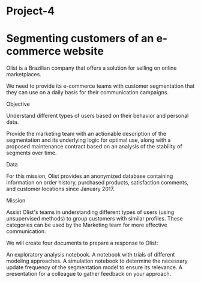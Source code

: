 # Project-4

# Segmenting customers of an e-commerce website

Olist is a Brazilian company that offers a solution for selling on online marketplaces.

We need to provide its e-commerce teams with customer segmentation that they can use on a daily basis for their communication campaigns.

Objective

Understand different types of users based on their behavior and personal data.

Provide the marketing team with an actionable description of the segmentation and its underlying logic for optimal use, along with a proposed maintenance contract based on an analysis of the stability of segments over time.

Data

For this mission, Olist provides an anonymized database containing information on order history, purchased products, satisfaction comments, and customer locations since January 2017.

Mission

Assist Olist's teams in understanding different types of users (using unsupervised methods) to group customers with similar profiles. These categories can be used by the Marketing team for more effective communication.

We will create four documents to prepare a response to Olist:

An exploratory analysis notebook.
A notebook with trials of different modeling approaches.
A simulation notebook to determine the necessary update frequency of the segmentation model to ensure its relevance.
A presentation for a colleague to gather feedback on your approach.
